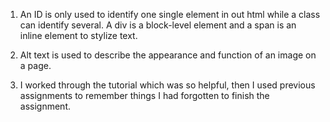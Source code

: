 1. An ID is only used to identify one single element in out html while a class can identify several. A div is a block-level element and a span is an inline element to stylize text.

2. Alt text is used to describe the appearance and function of an image on a page.

3. I worked through the tutorial which was so helpful, then I used previous assignments to remember things I had forgotten to finish the assignment.
